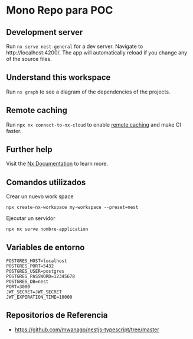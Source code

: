 # Mono Repo para POC

## Development server

Run `nx serve nest-general` for a dev server. Navigate to http://localhost:4200/. The app will automatically reload if you change any of the source files.

## Understand this workspace

Run `nx graph` to see a diagram of the dependencies of the projects.

## Remote caching

Run `npx nx connect-to-nx-cloud` to enable [remote caching](https://nx.app) and make CI faster.

## Further help

Visit the [Nx Documentation](https://nx.dev) to learn more.

## Comandos utilizados

Crear un nuevo work space

```
npx create-nx-workspace my-workspace --preset=nest
```

Ejecutar un servidor

```
npx nx serve nombre-application
```

## Variables de entorno

```
POSTGRES_HOST=localhost
POSTGRES_PORT=5432
POSTGRES_USER=postgres
POSTGRES_PASSWORD=12345678
POSTGRES_DB=nest
PORT=3000
JWT_SECRET=JWT_SECRET
JWT_EXPIRATION_TIME=10000
```

## Repositorios de Referencia

- https://github.com/mwanago/nestjs-typescript/tree/master
